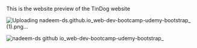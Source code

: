This is the website preview of the TinDog website


![Uploading nadeem-ds.github.io_web-dev-bootcamp-udemy-bootstrap_ (1).png…]()

![nadeem-ds github io_web-dev-bootcamp-udemy-bootstrap_](https://github.com/nadeem-ds/web-dev-bootcamp-udemy-bootstrap/assets/57771677/669706ac-fd6c-4a4f-ad4f-97eeefd23abe)
